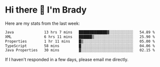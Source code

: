 # Hi there 👋 I'm Brady

Here are my stats from the last week:
<!--START_SECTION:waka-->

```txt
Java              13 hrs 7 mins   █████████████▓░░░░░░░░░░░   54.89 %
XML               6 hrs 11 mins   ██████▒░░░░░░░░░░░░░░░░░░   25.90 %
Properties        1 hr 11 mins    █▒░░░░░░░░░░░░░░░░░░░░░░░   05.00 %
TypeScript        58 mins         █░░░░░░░░░░░░░░░░░░░░░░░░   04.06 %
Java Properties   30 mins         ▓░░░░░░░░░░░░░░░░░░░░░░░░   02.15 %
```

<!--END_SECTION:waka-->

If I haven't responded in a few days, please email me directly. 
